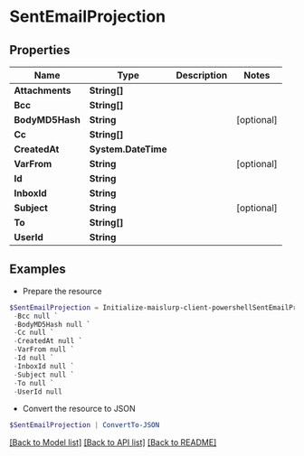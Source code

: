 # SentEmailProjection
## Properties

Name | Type | Description | Notes
------------ | ------------- | ------------- | -------------
**Attachments** | **String[]** |  | 
**Bcc** | **String[]** |  | 
**BodyMD5Hash** | **String** |  | [optional] 
**Cc** | **String[]** |  | 
**CreatedAt** | **System.DateTime** |  | 
**VarFrom** | **String** |  | [optional] 
**Id** | **String** |  | 
**InboxId** | **String** |  | 
**Subject** | **String** |  | [optional] 
**To** | **String[]** |  | 
**UserId** | **String** |  | 

## Examples

- Prepare the resource
```powershell
$SentEmailProjection = Initialize-maislurp-client-powershellSentEmailProjection  -Attachments null `
 -Bcc null `
 -BodyMD5Hash null `
 -Cc null `
 -CreatedAt null `
 -VarFrom null `
 -Id null `
 -InboxId null `
 -Subject null `
 -To null `
 -UserId null
```

- Convert the resource to JSON
```powershell
$SentEmailProjection | ConvertTo-JSON
```

[[Back to Model list]](../README#documentation-for-models) [[Back to API list]](../README#documentation-for-api-endpoints) [[Back to README]](../README)

